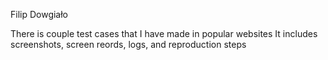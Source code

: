  Filip Dowgiało

There is couple test cases that I have made in popular websites
It includes screenshots, screen reords, logs, and reproduction steps

